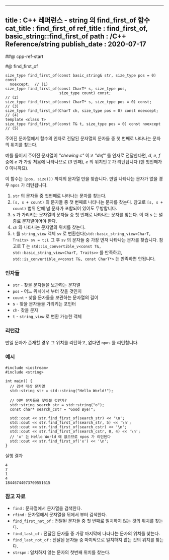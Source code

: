 ----------------
title : C++ 레퍼런스 - string 의 find_first_of 함수
cat_title :  find_first_of
ref_title : find_first_of, basic_string::find_first_of
path : /C++ Reference/string
publish_date : 2020-07-17
----------------

##@ cpp-ref-start

#@ find_first_of

```cpp-formatted
size_type find_first_of(const basic_string& str, size_type pos = 0) const
  noexcept;  // (1)
size_type find_first_of(const CharT* s, size_type pos,
                        size_type count) const;                       // (2)
size_type find_first_of(const CharT* s, size_type pos = 0) const;     // (3)
size_type find_first_of(CharT ch, size_type pos = 0) const noexcept;  // (4)
template <class T>
size_type find_first_of(const T& t, size_type pos = 0) const noexcept  // (5)
```

주어진 문자열에서 함수의 인자로 전달된 문자열의 문자들 중 첫 번째로 나타나는 문자의 위치를 찾는다.

예를 들어서 주어진 문자열이 *"chewing c"* 이고 *"def"* 를 인자로 전달한다면, *d, e, f* 중에 *e* 가 가장 처음에 나타나므로 (3 번째), *e* 의 위치인 2 가 리턴됩니다 (맨 첫번째가 0 이니까요).

이 함수는 `[pos, size())` 까지의 문자열 만을 찾습니다. 만일 나타나는 문자가 없을 경우 `npos` 가 리턴됩니다.

1. `str` 의 문자들 중 첫번째로 나타나는 문자를 찾는다.
2. `[s, s + count)` 의 문자들 중 첫 번째로 나타나는 문자를 찾는다. 참고로 `[s, s + count)` 범위 안에 널 문자가 포함되어 있어도 무방합니다.
3. s 가 가리키는 문자열의 문자들 중 첫 번째로 나타나는 문자를 찾는다. 이 때 s 는 널 종료 문자열이어야 한다.
4. `ch` 와 나타나는 문자열의 위치를 찾는다.
5. `t` 를 `string_view` 객체 `sv` 로 변환한다(`std::basic_string_view<CharT, Traits> sv = t;`). 그 후 `sv` 의 문자들 중 가장 먼저 나타나는 문자를 찾습니다. 참고로 T 는 `std::is_convertible_v<const T&, std::basic_string_view<CharT, Traits>>` 를 만족하고, `std::is_convertible_v<const T&, const CharT*>` 는 만족하면 안됩니다.

### 인자들

* `str`	-	찾을 문자들을 보관하는 문자열
* `pos`	-	어느 위치에서 부터 찾을 것인지
* `count`	-	찾을 문자들을 보관하는 문자열의 길이
* s	- 찾을 문자들을 가리키는 포인터
* `ch-`	찾을 문자
* `t`	-	`string_view` 로 변환 가능한 객체

### 리턴값

만일 문자가 존재할 경우 그 위치를 리턴하고, 없다면 `npos` 를 리턴합니다.

### 예시

```cpp-formatted
#include <iostream>
#include <string>

int main() {
  // 검색 대상 문자열
  std::string str = std::string("Hello World!");

  // 어떤 문자들을 찾아볼 것인가?
  std::string search_str = std::string("o");
  const char* search_cstr = "Good Bye!";

  std::cout << str.find_first_of(search_str) << '\n';
  std::cout << str.find_first_of(search_str, 5) << '\n';
  std::cout << str.find_first_of(search_cstr) << '\n';
  std::cout << str.find_first_of(search_cstr, 0, 4) << '\n';
  // 'x' 는 Hello World 에 없으므로 npos 가 리턴된다
  std::cout << str.find_first_of('x') << '\n';
}
```

실행 결과

```exec
4
7
1
4
18446744073709551615
```

### 참고 자료

* `find` : 문자열에서 문자열을 검색한다.
* `rfind` : 문자열에서 문자열을 뒤에서 부터 검색한다.
* `find_first_not_of` : 전달된 문자들 중 첫 번째로 일치하지 않는 것의 위치를 찾는다.
* `find_last_of` : 전달된 문자들 중 가장 마지막에 나타나는 문자의 위치를 찾는다.
* `find_last_not_of` : 전달된 문자들 중 마지막으로 일치하지 않는 것의 위치를 찾는다.
* `strspn` : 일치하지 않는 문자의 첫번째 위치를 찾는다.